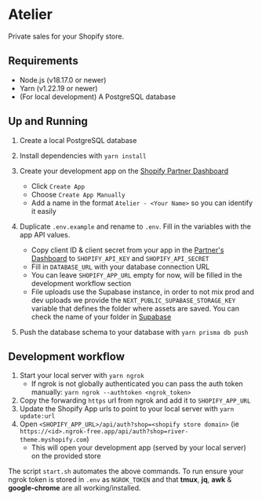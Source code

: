 # Atelier

Private sales for your Shopify store.

## Requirements

- Node.js (v18.17.0 or newer)
- Yarn (v1.22.19 or newer)
- (For local development) A PostgreSQL database

## Up and Running

1. Create a local PostgreSQL database
2. Install dependencies with `yarn install`
3. Create your development app on the [Shopify Partner Dashboard](https://partners.shopify.com/1011478/apps)

   - Click `Create App`
   - Choose `Create App Manually`
   - Add a name in the format `Atelier - <Your Name>` so you can identify it easily

4. Duplicate `.env.example` and rename to `.env`. Fill in the variables with the app API values.
   - Copy client ID & client secret from your app in the [Partner's Dashboard](https://partners.shopify.com/1011478/apps) to `SHOPIFY_API_KEY` and `SHOPIFY_API_SECRET`
   - Fill in `DATABASE_URL` with your database connection URL
   - You can leave `SHOPIFY_APP_URL` empty for now, will be filled in the development workflow section
   - File uploads use the Supabase instance, in order to not mix prod and dev uploads we provide the `NEXT_PUBLIC_SUPABASE_STORAGE_KEY` variable that defines the folder where assets are saved. You can check the name of your folder in [Supabase](https://app.supabase.com/project/lypfjowlwsqnrjphjfgs/storage/buckets)
5. Push the database schema to your database with `yarn prisma db push`

## Development workflow

1. Start your local server with `yarn ngrok`
   - If ngrok is not globally authenticated you can pass the auth token manually:
     `yarn ngrok --authtoken <ngrok_token>`
2. Copy the forwarding `https` url from ngrok and add it to `SHOPIFY_APP_URL`
3. Update the Shopify App urls to point to your local server with `yarn update:url`
4. Open `<SHOPIFY_APP_URL>/api/auth?shop=<shopify store domain>` (ie `https://<id>.ngrok-free.app/api/auth?shop=river-theme.myshopify.com`)
   - This will open your development app (served by your local server) on the provided store

The script `start.sh` automates the above commands.
To run ensure your ngrok token is stored in `.env` as `NGROK_TOKEN` and that **tmux**, **jq**, **awk** & **google-chrome** are all working/installed.
